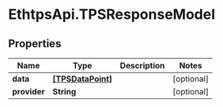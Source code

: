 # EthtpsApi.TPSResponseModel

## Properties

Name | Type | Description | Notes
------------ | ------------- | ------------- | -------------
**data** | [**[TPSDataPoint]**](TPSDataPoint.md) |  | [optional] 
**provider** | **String** |  | [optional] 



